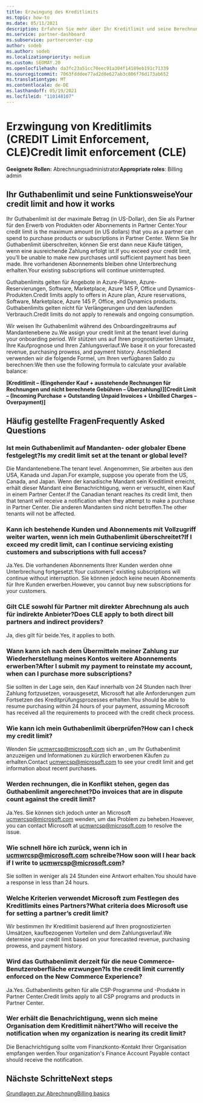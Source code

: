 ```yaml
---
title: Erzwingung des Kreditlimits
ms.topic: how-to
ms.date: 05/11/2021
description: Erfahren Sie mehr über Ihr Kreditlimit und seine Berechnung. Enthält häufig gestellte Fragen.
ms.service: partner-dashboard
ms.subservice: partnercenter-csp
author: sodeb
ms.author: sodeb
ms.localizationpriority: medium
ms.custom: SEOMAY.20
ms.openlocfilehash: da3fc23a51cc70eec91a304f14189eb191c71339
ms.sourcegitcommit: 7063fdddee77ad2d8e627ab3c806f76d173ab652
ms.translationtype: MT
ms.contentlocale: de-DE
ms.lasthandoff: 05/19/2021
ms.locfileid: "110148107"
---
```

# <a name="credit-limit-enforcement-cle"></a><span data-ttu-id="fb710-104">Erzwingung von Kreditlimits (CREDIT Limit Enforcement, CLE)</span><span class="sxs-lookup"><span data-stu-id="fb710-104">Credit limit enforcement (CLE)</span></span>

<span data-ttu-id="fb710-105">**Geeignete Rollen:** Abrechnungsadministrator</span><span class="sxs-lookup"><span data-stu-id="fb710-105">**Appropriate roles**: Billing admin</span></span>

## <a name="your-credit-limit-and-how-it-works"></a><span data-ttu-id="fb710-106">Ihr Guthabenlimit und seine Funktionsweise</span><span class="sxs-lookup"><span data-stu-id="fb710-106">Your credit limit and how it works</span></span>

<span data-ttu-id="fb710-107">Ihr Guthabenlimit ist der maximale Betrag (in US-Dollar), den Sie als Partner für den Erwerb von Produkten oder Abonnements in Partner Center.</span><span class="sxs-lookup"><span data-stu-id="fb710-107">Your credit limit is the maximum amount (in US dollars) that you as a partner can spend to purchase products or subscriptions in Partner Center.</span></span> <span data-ttu-id="fb710-108">Wenn Sie Ihr Guthabenlimit überschreiten, können Sie erst dann neue Käufe tätigen, wenn eine ausreichende Zahlung erfolgt ist.</span><span class="sxs-lookup"><span data-stu-id="fb710-108">If you exceed your credit limit, you’ll be unable to make new purchases until sufficient payment has been made.</span></span> <span data-ttu-id="fb710-109">Ihre vorhandenen Abonnements bleiben ohne Unterbrechung erhalten.</span><span class="sxs-lookup"><span data-stu-id="fb710-109">Your existing subscriptions will continue uninterrupted.</span></span>

<span data-ttu-id="fb710-110">Guthabenlimits gelten für Angebote in Azure-Plänen, Azure-Reservierungen, Software, Marketplace, Azure 145 P, Office und Dynamics-Produkten.</span><span class="sxs-lookup"><span data-stu-id="fb710-110">Credit limits apply to offers in Azure plan, Azure reservations, Software, Marketplace, Azure 145 P, Office, and Dynamics products.</span></span> <span data-ttu-id="fb710-111">Guthabenlimits gelten nicht für Verlängerungen und den laufenden Verbrauch.</span><span class="sxs-lookup"><span data-stu-id="fb710-111">Credit limits do not apply to renewals and ongoing consumption.</span></span>

<span data-ttu-id="fb710-112">Wir weisen Ihr Guthabenlimit während des Onboardingzeitraums auf Mandantenebene zu.</span><span class="sxs-lookup"><span data-stu-id="fb710-112">We assign your credit limit at the tenant level during your onboarding period.</span></span> <span data-ttu-id="fb710-113">Wir stützen uns auf Ihren prognostizierten Umsatz, Ihre Kaufprognose und Ihren Zahlungsverlauf.</span><span class="sxs-lookup"><span data-stu-id="fb710-113">We base it on your forecasted revenue, purchasing prowess, and payment history.</span></span> <span data-ttu-id="fb710-114">Anschließend verwenden wir die folgende Formel, um Ihren verfügbaren Saldo zu berechnen:</span><span class="sxs-lookup"><span data-stu-id="fb710-114">We then use the following formula to calculate your available balance:</span></span>

<span data-ttu-id="fb710-115">**[Kreditlimit – (Eingehender Kauf + ausstehende Rechnungen für Rechnungen und nicht berechnete Gebühren – Überzahlung)]**</span><span class="sxs-lookup"><span data-stu-id="fb710-115">**[Credit Limit – (Incoming Purchase + Outstanding Unpaid Invoices + Unbilled Charges – Overpayment)]**</span></span>

## <a name="frequently-asked-questions"></a><span data-ttu-id="fb710-116">Häufig gestellte Fragen</span><span class="sxs-lookup"><span data-stu-id="fb710-116">Frequently Asked Questions</span></span>

### <a name="is-my-credit-limit-set-at-the-tenant-or-global-level"></a><span data-ttu-id="fb710-117">Ist mein Guthabenlimit auf Mandanten- oder globaler Ebene festgelegt?</span><span class="sxs-lookup"><span data-stu-id="fb710-117">Is my credit limit set at the tenant or global level?</span></span>

<span data-ttu-id="fb710-118">Die Mandantenebene.</span><span class="sxs-lookup"><span data-stu-id="fb710-118">The tenant level.</span></span> <span data-ttu-id="fb710-119">Angenommen, Sie arbeiten aus den USA, Kanada und Japan.</span><span class="sxs-lookup"><span data-stu-id="fb710-119">For example, suppose you operate from the US, Canada, and Japan.</span></span> <span data-ttu-id="fb710-120">Wenn der kanadische Mandant sein Kreditlimit erreicht, erhält dieser Mandant eine Benachrichtigung, wenn er versucht, einen Kauf in einem Partner Center.</span><span class="sxs-lookup"><span data-stu-id="fb710-120">If the Canadian tenant reaches its credit limit, then that tenant will receive a notification when they attempt to make a purchase in Partner Center.</span></span> <span data-ttu-id="fb710-121">Die anderen Mandanten sind nicht betroffen.</span><span class="sxs-lookup"><span data-stu-id="fb710-121">The other tenants will not be affected.</span></span> 

### <a name="if-i-exceed-my-credit-limit-can-i-continue-servicing-existing-customers-and-subscriptions-with-full-access"></a><span data-ttu-id="fb710-122">Kann ich bestehende Kunden und Abonnements mit Vollzugriff weiter warten, wenn ich mein Guthabenlimit überschreitet?</span><span class="sxs-lookup"><span data-stu-id="fb710-122">If I exceed my credit limit, can I continue servicing existing customers and subscriptions with full access?</span></span>

<span data-ttu-id="fb710-123">Ja.</span><span class="sxs-lookup"><span data-stu-id="fb710-123">Yes.</span></span> <span data-ttu-id="fb710-124">Die vorhandenen Abonnements Ihrer Kunden werden ohne Unterbrechung fortgesetzt.</span><span class="sxs-lookup"><span data-stu-id="fb710-124">Your customers’ existing subscriptions will continue without interruption.</span></span> <span data-ttu-id="fb710-125">Sie können jedoch keine neuen Abonnements für Ihre Kunden erwerben.</span><span class="sxs-lookup"><span data-stu-id="fb710-125">However, you cannot buy new subscriptions for your customers.</span></span>

### <a name="does-cle-apply-to-both-direct-bill-partners-and-indirect-providers"></a><span data-ttu-id="fb710-126">Gilt CLE sowohl für Partner mit direkter Abrechnung als auch für indirekte Anbieter?</span><span class="sxs-lookup"><span data-stu-id="fb710-126">Does CLE apply to both direct bill partners and indirect providers?</span></span>

<span data-ttu-id="fb710-127">Ja, dies gilt für beide.</span><span class="sxs-lookup"><span data-stu-id="fb710-127">Yes, it applies to both.</span></span>

### <a name="after-i-submit-my-payment-to-reinstate-my-account-when-can-i-purchase-more-subscriptions"></a><span data-ttu-id="fb710-128">Wann kann ich nach dem Übermitteln meiner Zahlung zur Wiederherstellung meines Kontos weitere Abonnements erwerben?</span><span class="sxs-lookup"><span data-stu-id="fb710-128">After I submit my payment to reinstate my account, when can I purchase more subscriptions?</span></span> 

<span data-ttu-id="fb710-129">Sie sollten in der Lage sein, den Kauf innerhalb von 24 Stunden nach Ihrer Zahlung fortzusetzen, vorausgesetzt, Microsoft hat alle Anforderungen zum Fortsetzen des Kreditprüfungsprozesses erhalten.</span><span class="sxs-lookup"><span data-stu-id="fb710-129">You should be able to resume purchasing within 24 hours of your payment, assuming Microsoft has received all the requirements to proceed with the credit check process.</span></span>

### <a name="how-can-i-check-my-credit-limit"></a><span data-ttu-id="fb710-130">Wie kann ich mein Guthabenlimit überprüfen?</span><span class="sxs-lookup"><span data-stu-id="fb710-130">How can I check my credit limit?</span></span>

<span data-ttu-id="fb710-131">Wenden Sie [ucmwrcsp@microsoft.com](mailto:ucmwrcsp@microsoft.com) sich an , um Ihr Guthabenlimit anzuzeigen und Informationen zu kürzlich erworbenen Käufen zu erhalten.</span><span class="sxs-lookup"><span data-stu-id="fb710-131">Contact [ucmwrcsp@microsoft.com](mailto:ucmwrcsp@microsoft.com) to see your credit limit and get information about recent purchases.</span></span>

### <a name="do-invoices-that-are-in-dispute-count-against-the-credit-limit"></a><span data-ttu-id="fb710-132">Werden rechnungen, die in Konflikt stehen, gegen das Guthabenlimit angerechnet?</span><span class="sxs-lookup"><span data-stu-id="fb710-132">Do invoices that are in dispute count against the credit limit?</span></span>

<span data-ttu-id="fb710-133">Ja.</span><span class="sxs-lookup"><span data-stu-id="fb710-133">Yes.</span></span> <span data-ttu-id="fb710-134">Sie können sich jedoch unter an Microsoft [ucmwrcsp@microsoft.com](mailto:ucmwrcsp@microsoft.com) wenden, um das Problem zu beheben.</span><span class="sxs-lookup"><span data-stu-id="fb710-134">However, you can contact Microsoft at [ucmwrcsp@microsoft.com](mailto:ucmwrcsp@microsoft.com) to resolve the issue.</span></span>

### <a name="how-soon-will-i-hear-back-if-i-write-to-ucmwrcspmicrosoftcom"></a><span data-ttu-id="fb710-135">Wie schnell höre ich zurück, wenn ich in ucmwrcsp@microsoft.com schreibe?</span><span class="sxs-lookup"><span data-stu-id="fb710-135">How soon will I hear back if I write to ucmwrcsp@microsoft.com?</span></span>

<span data-ttu-id="fb710-136">Sie sollten in weniger als 24 Stunden eine Antwort erhalten.</span><span class="sxs-lookup"><span data-stu-id="fb710-136">You should have a response in less than 24 hours.</span></span> 

### <a name="what-criteria-does-microsoft-use-for-setting-a-partners-credit-limit"></a><span data-ttu-id="fb710-137">Welche Kriterien verwendet Microsoft zum Festlegen des Kreditlimits eines Partners?</span><span class="sxs-lookup"><span data-stu-id="fb710-137">What criteria does Microsoft use for setting a partner’s credit limit?</span></span>

<span data-ttu-id="fb710-138">Wir bestimmen Ihr Kreditlimit basierend auf Ihren prognostizierten Umsätzen, kaufbezogenen Vorteilen und dem Zahlungsverlauf.</span><span class="sxs-lookup"><span data-stu-id="fb710-138">We determine your credit limit based on your forecasted revenue, purchasing prowess, and payment history.</span></span>

### <a name="is-the-credit-limit-currently-enforced-on-the-new-commerce-experience"></a><span data-ttu-id="fb710-139">Wird das Guthabenlimit derzeit für die neue Commerce-Benutzeroberfläche erzwungen?</span><span class="sxs-lookup"><span data-stu-id="fb710-139">Is the credit limit currently enforced on the New Commerce Experience?</span></span>

<span data-ttu-id="fb710-140">Ja.</span><span class="sxs-lookup"><span data-stu-id="fb710-140">Yes.</span></span> <span data-ttu-id="fb710-141">Guthabenlimits gelten für alle CSP-Programme und -Produkte in Partner Center.</span><span class="sxs-lookup"><span data-stu-id="fb710-141">Credit limits apply to all CSP programs and products in Partner Center.</span></span>

### <a name="who-will-receive-the-notification-when-my-organization-is-nearing-its-credit-limit"></a><span data-ttu-id="fb710-142">Wer erhält die Benachrichtigung, wenn sich meine Organisation dem Kreditlimit nähert?</span><span class="sxs-lookup"><span data-stu-id="fb710-142">Who will receive the notification when my organization is nearing its credit limit?</span></span>

<span data-ttu-id="fb710-143">Die Benachrichtigung sollte vom Finanzkonto-Kontakt Ihrer Organisation empfangen werden.</span><span class="sxs-lookup"><span data-stu-id="fb710-143">Your organization's Finance Account Payable contact should receive the notification.</span></span>

## <a name="next-steps"></a><span data-ttu-id="fb710-144">Nächste Schritte</span><span class="sxs-lookup"><span data-stu-id="fb710-144">Next steps</span></span>

[<span data-ttu-id="fb710-145">Grundlagen zur Abrechnung</span><span class="sxs-lookup"><span data-stu-id="fb710-145">Billing basics</span></span>](./billing-basics.md)
